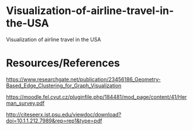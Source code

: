 # Visualization-of-airline-travel-in-the-USA
Visualization of airline travel in the USA

# Resources/References

https://www.researchgate.net/publication/23456186_Geometry-Based_Edge_Clustering_for_Graph_Visualization

https://moodle.fel.cvut.cz/pluginfile.php/184481/mod_page/content/41/Herman_survey.pdf

http://citeseerx.ist.psu.edu/viewdoc/download?doi=10.1.1.212.7989&rep=rep1&type=pdf

